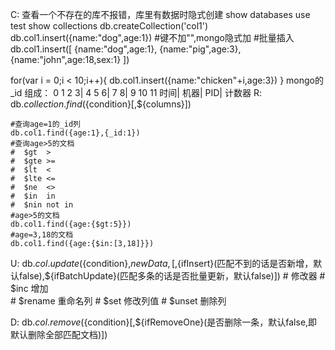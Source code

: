 C:
    查看一个不存在的库不报错，库里有数据时隐式创建
    show databases
    use test
    show collections
    db.createCollection('col1')
    db.col1.insert({name:"dog",age:1})       #键不加"",mongo隐式加
    #批量插入
    db.col1.insert([
        {name:"dog",age:1},
        {name:"pig",age:3},
        {name:"john",age:18,sex:1}
    ])
    
   for(var i = 0;i < 10;i++){
        db.col1.insert({name:"chicken"+i,age:3}) 
   }
    mongo的_id 组成： 
    0 1 2 3| 4 5 6| 7 8| 9 10 11 
        时间|  机器| PID|  计数器
R:
    db.${collection}.find(${condition}[,${columns}])
    
    #查询age=1的_id列
    db.col1.find({age:1},{_id:1})
    #查询age>5的文档
    #  $gt  >  
    #  $gte >=
    #  $lt  <
    #  $lte <=
    #  $ne  <>
    #  $in  in
    #  $nin not in
    #age>5的文档
    db.col1.find({age:{$gt:5}})
    #age=3,18的文档
    db.col1.find({age:{$in:[3,18]}})
U:
    db.${col}.update(${condition},${newData},[,${ifInsert}(匹配不到的话是否新增，默认false),${ifBatchUpdate}(匹配多条的话是否批量更新，默认false)])
    # 修改器
    #  $inc  增加  
    #  $rename 重命名列
    #  $set 修改列值
    #  $unset 删除列

D:
    db.${col}.remove(${condition}[,${ifRemoveOne}(是否删除一条，默认false,即默认删除全部匹配文档)])